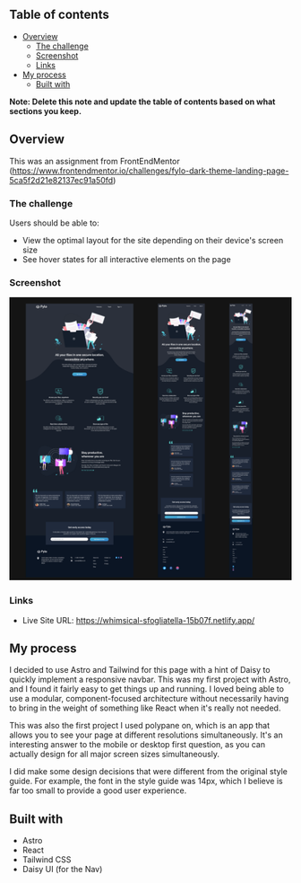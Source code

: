 ## Table of contents

- [Overview](#overview)
  - [The challenge](#the-challenge)
  - [Screenshot](#screenshot)
  - [Links](#links)
- [My process](#my-process)
  - [Built with](#built-with)


**Note: Delete this note and update the table of contents based on what sections you keep.**

## Overview

This was an assignment from FrontEndMentor (https://www.frontendmentor.io/challenges/fylo-dark-theme-landing-page-5ca5f2d21e82137ec91a50fd)

### The challenge

Users should be able to:

- View the optimal layout for the site depending on their device's screen size
- See hover states for all interactive elements on the page

### Screenshot

![Screenshot](./fylo-screenshot.png)

### Links

- Live Site URL: https://whimsical-sfogliatella-15b07f.netlify.app/

## My process

I decided to use Astro and Tailwind for this page with a hint of Daisy to quickly implement a responsive navbar. This was my first project with Astro, and I found it fairly easy to get things up and running. I loved being able to use a modular, component-focused architecture without necessarily having to bring in the weight of something like React when it's really not needed.

This was also the first project I used polypane on, which is an app that allows you to see your page at different resolutions simultaneously. It's an interesting answer to the mobile or desktop first question, as you can actually design for all major screen sizes simultaneously.

I did make some design decisions that were different from the original style guide. For example, the font in the style guide was 14px, which I believe is far too small to provide a good user experience.

## Built with

- Astro
- React
- Tailwind CSS
- Daisy UI (for the Nav)


